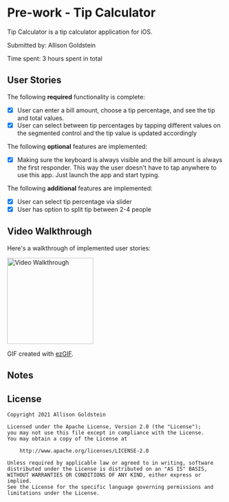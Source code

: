 # Pre-work - Tip Calculator

Tip Calculator is a tip calculator application for iOS.

Submitted by: Allison Goldstein

Time spent: 3 hours spent in total

## User Stories

The following **required** functionality is complete:

* [X] User can enter a bill amount, choose a tip percentage, and see the tip and total values.
* [X] User can select between tip percentages by tapping different values on the segmented control and the tip value is updated accordingly

The following **optional** features are implemented:

* [X] Making sure the keyboard is always visible and the bill amount is always the first responder. This way the user doesn't have to tap anywhere to use this app. Just launch the app and start typing.

The following **additional** features are implemented:

- [X] User can select tip percentage via slider
- [X] User has option to split tip between 2-4 people

## Video Walkthrough

Here's a walkthrough of implemented user stories:

<img src='https://i.imgur.com/QDOC62z.gif' title='Video Walkthrough' width='200' alt='Video Walkthrough' />

GIF created with [ezGIF](https://ezgif.com/).

## Notes



## License

    Copyright 2021 Allison Goldstein

    Licensed under the Apache License, Version 2.0 (the "License");
    you may not use this file except in compliance with the License.
    You may obtain a copy of the License at

        http://www.apache.org/licenses/LICENSE-2.0

    Unless required by applicable law or agreed to in writing, software
    distributed under the License is distributed on an "AS IS" BASIS,
    WITHOUT WARRANTIES OR CONDITIONS OF ANY KIND, either express or implied.
    See the License for the specific language governing permissions and
    limitations under the License.
